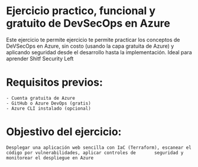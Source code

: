 # Ejercicio practico, funcional y gratuito de DevSecOps en Azure

Este ejercicio te permite ejercicio te permite practicar los conceptos de DeVSecOps en Azure, sin costo (usando la capa gratuita de Azure) y aplicando seguridad desde el desarrollo hasta la implementación. Ideal para aprender Shitf Security Left

  # Requisitos previos: 
    - Cuenta gratuita de Azure
    - GitHub o Azure DevOps (gratis)
    - Azure CLI instalado (opcional)
  # Objestivo del ejercicio:
    Desplegar una aplicación web sencilla con IaC (Terraform), escanear el código por vulnerabilidades, aplicar controles de       seguridad y monitorear el despliegue en Azure

